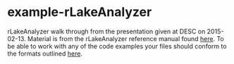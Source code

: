 # example-rLakeAnalyzer
rLakeAnalyzer walk through from the presentation given at DESC on 2015-02-13. Material is from the rLakeAnalyzer reference manual found [here](http://cran.r-project.org/web/packages/rLakeAnalyzer/rLakeAnalyzer.pdf). To be able to work with any of the code examples your files should conform to the formats outlined [here](http://cran.r-project.org/web/packages/rLakeAnalyzer/vignettes/data.handling.pdf).
